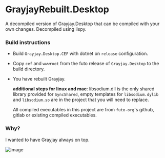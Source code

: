 # GrayjayRebuilt.Desktop

A decompiled version of Grayjay.Desktop that can be compiled with your own changes. Decompiled using ilspy.

### Build instructions

- Build `Grayjay.Desktop.CEF` with dotnet on `release` configuration.
- Copy `cef` and `wwwroot` from the futo release of `Grayjay.Desktop` to the build directory.
- You have rebuilt Grayjay.

  **additional steps for linux and mac**: libsodium.dll is the only shared library provided for `SyncShared`, empty templates for `libsodium.dylib` and `libsodium.so` are in the project that you will need to replace.  

  All compiled executables in this project are from `futo-org`'s github, gitlab or existing compiled executables.  
  
### Why?

I wanted to have Grayjay always on top.

![image](https://github.com/user-attachments/assets/b5821ce0-4d4c-41c5-8eba-3927495773ca)
